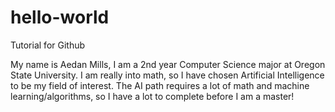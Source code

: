 # hello-world
Tutorial for Github

My name is Aedan Mills,
I am a 2nd year Computer Science major at Oregon State University. I am really into math, so I have chosen Artificial Intelligence to be my field of interest. The AI path requires a lot of math and machine learning/algorithms, so I have a lot to complete before I am a master!
